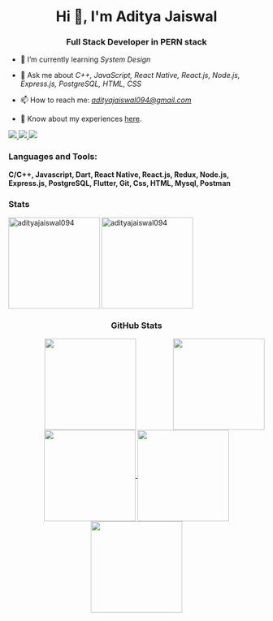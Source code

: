 <h1 align="center">Hi 👋, I'm Aditya Jaiswal</h1>
<h3 align="center">Full Stack Developer in PERN stack</h3>

- 🌱 I’m currently learning *System Design*

- 💬 Ask me about *C++, JavaScript, React Native, React.js, Node.js, Express.js, PostgreSQL, HTML, CSS*

- 📫 How to reach me: *adityajaiswal094@gmail.com*

- 📄 Know about my experiences [here](https://drive.google.com/file/d/1jmRiif9WLV5hnjsSXNcujXWWXI2Ab_4v/view?usp=share_link).

<div> 
  <a href="https://www.linkedin.com/in/adityajaiswal094/" target="_blank">
    <img src="https://img.shields.io/badge/LinkedIn-0077B5?style=for-the-badge&logo=linkedin&logoColor=white" target="_blank">
  </a>
  <a href="https://github.com/adityajaiswal094" target="_blank">
    <img src="https://img.shields.io/badge/GitHub-100000?style=for-the-badge&logo=github&logoColor=white" target="_blank">
  </a>
  <a href="mailto:adityajaiswal094@gmail.com">
    <img src="https://img.shields.io/badge/-Gmail-%23333?style=for-the-badge&logo=gmail&logoColor=white" target="_blank">
  </a>

<h3 align="left">Languages and Tools:</h3>
<p align="left">
 <b>C/C++, Javascript, Dart, React Native, React.js, Redux, Node.js, Express.js, PostgreSQL, Flutter, Git, Css, HTML, Mysql, Postman</b>
<!-- <img src="https://raw.githubusercontent.com/teamedwardforever/Readme-Generator/master/svg/Skills/Languages/javascript-original.svg" alt="Javascript" width="40" height="40"/>
  <img src="https://raw.githubusercontent.com/teamedwardforever/Readme-Generator/master/svg/Skills/Frontend/redux-original.svg" alt="Redux" width="40" height="40"/>
  <img src="https://raw.githubusercontent.com/teamedwardforever/Readme-Generator/master/svg/Skills/Frontend/css3-original-wordmark.svg" alt="Css" width="40" height="40"/>
  <img src="https://raw.githubusercontent.com/teamedwardforever/Readme-Generator/master/svg/Skills/Frontend/tailwindcss-icon.svg" alt="Tailwindcss" width="40" height="40"/>
  <img src="https://raw.githubusercontent.com/teamedwardforever/Readme-Generator/master/svg/Skills/Frontend/html5-original-wordmark.svg" alt="HTML" width="40" height="40"/>
  <img src="https://raw.githubusercontent.com/teamedwardforever/Readme-Generator/master/svg/Skills/Frontend/react-original-wordmark.svg" alt="React" width="40" height="40"/>
  <img src="https://raw.githubusercontent.com/teamedwardforever/Readme-Generator/master/svg/Skills/Frontend/bootstrap-plain-wordmark.svg" alt="Bootstrap" width="40" height="40"/>
  <img src="https://raw.githubusercontent.com/teamedwardforever/Readme-Generator/master/svg/Skills/Backend/nodejs-original-wordmark.svg" alt="NodeJs" width="40" height="40"/>
  <img src="https://raw.githubusercontent.com/teamedwardforever/Readme-Generator/master/svg/Skills/Backend/express-original-wordmark.svg" alt="Express" width="40" height="40"/>
  <img src="https://raw.githubusercontent.com/teamedwardforever/Readme-Generator/master/svg/Skills/Database/mysql-original-wordmark.svg" alt="Mysql" width="40" height="40"/>
  <img src="https://raw.githubusercontent.com/teamedwardforever/Readme-Generator/master/svg/Skills/Database/redis-original-wordmark.svg" alt="Redis" width="40" height="40"/>
  <img src="https://raw.githubusercontent.com/teamedwardforever/Readme-Generator/master/svg/Skills/Database/mongodb-original-wordmark.svg" alt="Mongodb" width="40" height="40"/>
  <img src="https://raw.githubusercontent.com/teamedwardforever/Readme-Generator/master/svg/Skills/Software/getpostman-icon.svg" alt="Postman" width="40" height="40"/>
  <img src="https://raw.githubusercontent.com/teamedwardforever/Readme-Generator/master/svg/Skills/Other/git-scm-icon.svg" alt="Git" width="40" height="40"/> -->
 
</p>

<h3 align="left">Stats</h3>
<img align="left" height="180em" src="https://github-readme-stats.vercel.app/api/top-langs/?username=adityajaiswal094&layout=compact&theme=dark" alt="adityajaiswal094" />

<img align="center" height="180em" src="https://github-readme-streak-stats.herokuapp.com/?user=adityajaiswal094&theme=dark" alt="adityajaiswal094" />

<h3 align="center">GitHub Stats</h3>
<div align="center">
  <a href="https://github.com/adityajaiswal094">
    <img align="center" src="http://github-profile-summary-cards.vercel.app/api/cards/stats?username=adityajaiswal094&theme=dracula" height="180em" />
    <img align="right" src="http://github-profile-summary-cards.vercel.app/api/cards/most-commit-language?username=adityajaiswal094&theme=dracula" height="180em" />
    <img align="center" src="http://github-profile-summary-cards.vercel.app/api/cards/repos-per-language?username=adityajaiswal094&theme=dracula" height="180em" />
    <img align="center" src="http://github-profile-summary-cards.vercel.app/api/cards/productive-time?username=adityajaiswal094&theme=dracula" height="180em" />
    <img align="center" src="http://github-profile-summary-cards.vercel.app/api/cards/profile-details?username=adityajaiswal094&theme=dracula" height="180em" />
  </a>
</div>


<!--
**adityajaiswal094/adityajaiswal094** is a ✨ _special_ ✨ repository because its `README.md` (this file) appears on your GitHub profile.

Here are some ideas to get you started:

- 🔭 I’m currently working on ...
- 🌱 I’m currently learning ...
- 👯 I’m looking to collaborate on ...
- 🤔 I’m looking for help with ...
- 💬 Ask me about ...
- 📫 How to reach me: ...
- 😄 Pronouns: ...
- ⚡ Fun fact: ...
-->
